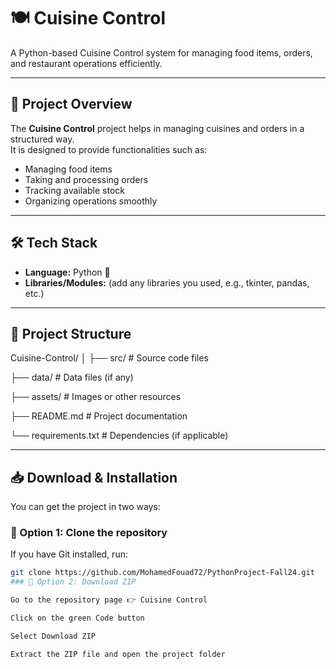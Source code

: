 # 🍽️ Cuisine Control

A Python-based Cuisine Control system for managing food items, orders, and restaurant operations efficiently.

---

## 📖 Project Overview
The **Cuisine Control** project helps in managing cuisines and orders in a structured way.  
It is designed to provide functionalities such as:  
- Managing food items  
- Taking and processing orders  
- Tracking available stock  
- Organizing operations smoothly  

---

## 🛠️ Tech Stack
- **Language:** Python 🐍  
- **Libraries/Modules:** (add any libraries you used, e.g., tkinter, pandas, etc.)  

---

## 📂 Project Structure
Cuisine-Control/
│
├── src/ # Source code files

├── data/ # Data files (if any)

├── assets/ # Images or other resources

├── README.md # Project documentation

└── requirements.txt # Dependencies (if applicable)

---

## 📥 Download & Installation

You can get the project in two ways:

### 🔹 Option 1: Clone the repository
If you have Git installed, run:
```bash
git clone https://github.com/MohamedFouad72/PythonProject-Fall24.git
### 🔹 Option 2: Download ZIP

Go to the repository page 👉 Cuisine Control

Click on the green Code button

Select Download ZIP

Extract the ZIP file and open the project folder
